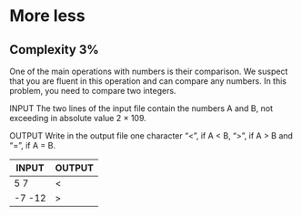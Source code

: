 # More less
## Complexity 3%

One of the main operations with numbers is their comparison. We suspect that you are fluent in this operation and can compare any numbers. In this problem, you need to compare two integers.

INPUT The two lines of the input file contain the numbers A and B, not exceeding in absolute value 2 × 109.

OUTPUT Write in the output file one character “&lt;”, if A &lt; B, “&gt;”, if A &gt; B and “=”, if A = B.


| INPUT                             | OUTPUT                 |
|-----------------------------------|------------------------|
| 5  7                              | &lt;                   |
| -7  -12                           | &gt;                   |
